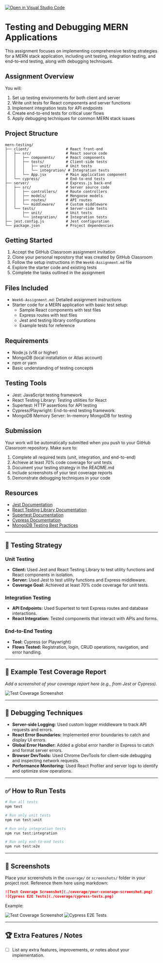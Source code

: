 [![Open in Visual Studio Code](https://classroom.github.com/assets/open-in-vscode-2e0aaae1b6195c2367325f4f02e2d04e9abb55f0b24a779b69b11b9e10269abc.svg)](https://classroom.github.com/online_ide?assignment_repo_id=19897325&assignment_repo_type=AssignmentRepo)
# Testing and Debugging MERN Applications

This assignment focuses on implementing comprehensive testing strategies for a MERN stack application, including unit testing, integration testing, and end-to-end testing, along with debugging techniques.

## Assignment Overview

You will:
1. Set up testing environments for both client and server
2. Write unit tests for React components and server functions
3. Implement integration tests for API endpoints
4. Create end-to-end tests for critical user flows
5. Apply debugging techniques for common MERN stack issues

## Project Structure

```
mern-testing/
├── client/                 # React front-end
│   ├── src/                # React source code
│   │   ├── components/     # React components
│   │   ├── tests/          # Client-side tests
│   │   │   ├── unit/       # Unit tests
│   │   │   └── integration/ # Integration tests
│   │   └── App.jsx         # Main application component
│   └── cypress/            # End-to-end tests
├── server/                 # Express.js back-end
│   ├── src/                # Server source code
│   │   ├── controllers/    # Route controllers
│   │   ├── models/         # Mongoose models
│   │   ├── routes/         # API routes
│   │   └── middleware/     # Custom middleware
│   └── tests/              # Server-side tests
│       ├── unit/           # Unit tests
│       └── integration/    # Integration tests
├── jest.config.js          # Jest configuration
└── package.json            # Project dependencies
```

## Getting Started

1. Accept the GitHub Classroom assignment invitation
2. Clone your personal repository that was created by GitHub Classroom
3. Follow the setup instructions in the `Week6-Assignment.md` file
4. Explore the starter code and existing tests
5. Complete the tasks outlined in the assignment

## Files Included

- `Week6-Assignment.md`: Detailed assignment instructions
- Starter code for a MERN application with basic test setup:
  - Sample React components with test files
  - Express routes with test files
  - Jest and testing library configurations
  - Example tests for reference

## Requirements

- Node.js (v18 or higher)
- MongoDB (local installation or Atlas account)
- npm or yarn
- Basic understanding of testing concepts

## Testing Tools

- Jest: JavaScript testing framework
- React Testing Library: Testing utilities for React
- Supertest: HTTP assertions for API testing
- Cypress/Playwright: End-to-end testing framework
- MongoDB Memory Server: In-memory MongoDB for testing

## Submission

Your work will be automatically submitted when you push to your GitHub Classroom repository. Make sure to:

1. Complete all required tests (unit, integration, and end-to-end)
2. Achieve at least 70% code coverage for unit tests
3. Document your testing strategy in the README.md
4. Include screenshots of your test coverage reports
5. Demonstrate debugging techniques in your code

## Resources

- [Jest Documentation](https://jestjs.io/docs/getting-started)
- [React Testing Library Documentation](https://testing-library.com/docs/react-testing-library/intro/)
- [Supertest Documentation](https://github.com/visionmedia/supertest)
- [Cypress Documentation](https://docs.cypress.io/)
- [MongoDB Testing Best Practices](https://www.mongodb.com/blog/post/mongodb-testing-best-practices) 

---

## 🧪 Testing Strategy

### Unit Testing
- **Client:** Used Jest and React Testing Library to test utility functions and React components in isolation.
- **Server:** Used Jest to test utility functions and Express middleware.
- **Coverage Goal:** Achieved at least 70% code coverage for unit tests.

### Integration Testing
- **API Endpoints:** Used Supertest to test Express routes and database interactions.
- **React Integration:** Tested components that interact with APIs and forms.

### End-to-End Testing
- **Tool:** Cypress (or Playwright)
- **Flows Tested:** Registration, login, CRUD operations, navigation, and error handling.

---

## 📝 Example Test Coverage Report

_Add a screenshot of your coverage report here (e.g., from Jest or Cypress)._

![Test Coverage Screenshot](./coverage/example-coverage.png)

---

## 🐞 Debugging Techniques

- **Server-side Logging:** Used custom logger middleware to track API requests and errors.
- **React Error Boundaries:** Implemented error boundaries to catch and display UI errors.
- **Global Error Handler:** Added a global error handler in Express to catch and format server errors.
- **Browser DevTools:** Used Chrome DevTools for client-side debugging and inspecting network requests.
- **Performance Monitoring:** Used React Profiler and server logs to identify and optimize slow operations.

---

## ✅ How to Run Tests

```bash
# Run all tests
npm test

# Run only unit tests
npm run test:unit

# Run only integration tests
npm run test:integration

# Run only end-to-end tests
npm run test:e2e
```

---

## 📸 Screenshots

Place your screenshots in the `coverage/` or `screenshots/` folder in your project root. Reference them here using markdown:

```markdown
![Test Coverage Screenshot](./coverage/your-coverage-screenshot.png)
![Cypress E2E Tests](./coverage/cypress-tests.png)
```

Example:

![Test Coverage Screenshot](./coverage/your-coverage-screenshot.png)
![Cypress E2E Tests](./coverage/cypress-tests.png)

---

## 🏆 Extra Features / Notes

- [ ] List any extra features, improvements, or notes about your implementation. 